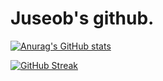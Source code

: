 <h1 align="left">Juseob's github.</h1>


[![Anurag's GitHub stats](https://github-readme-stats.vercel.app/api?username=wntjq68&show_icons=true&theme=dracula)](https://github.com/anuraghazra/github-readme-stats)

[![GitHub Streak](https://github-readme-streak-stats.herokuapp.com/?user=wntjq68&theme=dracula)](https://git.io/streak-stats)



<!--
    **wntjq68/wntjq68** is a ✨ _special_ ✨ repository because its `README.md` (this file) appears on your GitHub profile.

Here are some ideas to get you started:

- 🔭 I’m currently working on ...
- 🌱 I’m currently learning ...
- 👯 I’m looking to collaborate on ...
- 🤔 I’m looking for help with ...
- 💬 Ask me about ...
- 📫 How to reach me: ...
- 😄 Pronouns: ...
- ⚡ Fun fact: ...
-->
